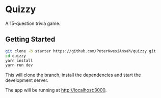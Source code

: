 # Quizzy

A 15-question trivia game.

## Getting Started

```bash
git clone -b starter https://github.com/PeterKwesiAnsah/quizzy.git
cd quizzy
yarn install
yarn run dev
```

This will clone the branch, install the dependencies and start the development server.

The app will be running at [http://localhost:3000](http://localhost:3000).
